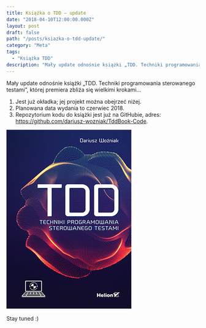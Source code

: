 ```yaml
---
title: Książka o TDD – update
date: "2018-04-10T12:00:00.000Z"
layout: post
draft: false
path: "/posts/ksiazka-o-tdd-update/"
category: "Meta"
tags:
  - "Książka TDD"
description: "Mały update odnośnie książki „TDD. Techniki programowania sterowanego testami”, której premiera zbliża się wielkimi krokami…"
---
```


Mały update odnośnie książki „TDD. Techniki programowania sterowanego testami”, której premiera zbliża się wielkimi krokami…


1. Jest już okładka; jej projekt można obejrzeć niżej.
2. Planowana data wydania to czerwiec 2018.
3. Repozytorium kodu do książki jest już na GitHubie, adres: https://github.com/dariusz-wozniak/TddBook-Code.


![](cc62501ed35ad7454fb98d57200b8463tddppr.jpg)

Stay tuned :)